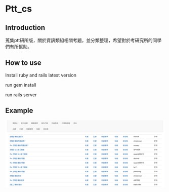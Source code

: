 # Ptt_cs

## Introduction

蒐集ptt研所版，關於資訊類組相關考題，並分類整理，希望對於考研究所的同學們有所幫助。

## How to use

Install ruby and rails latest version

run gem install

run rails server

## Example

![show](example/show.png)

